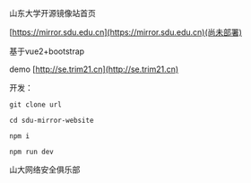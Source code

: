 山东大学开源镜像站首页

[https://mirror.sdu.edu.cn](https://mirror.sdu.edu.cn)(尚未部署)

基于vue2+bootstrap

demo [http://se.trim21.cn](http://se.trim21.cn)

开发：
```
git clone url

cd sdu-mirror-website

npm i

npm run dev
```
山大网络安全俱乐部